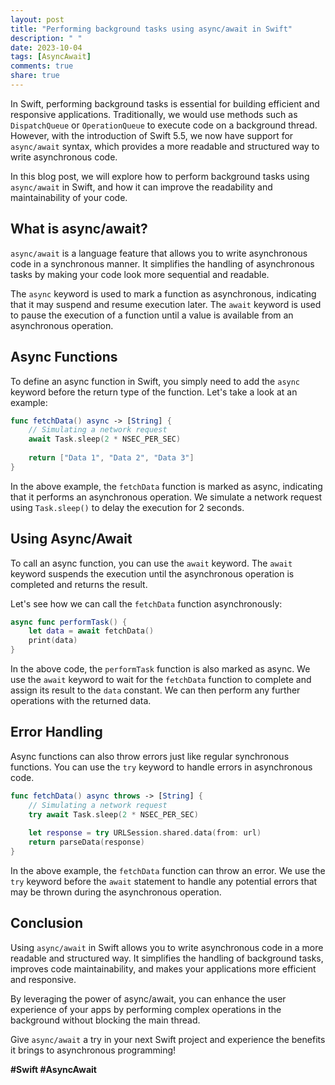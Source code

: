 ```yaml
---
layout: post
title: "Performing background tasks using async/await in Swift"
description: " "
date: 2023-10-04
tags: [AsyncAwait]
comments: true
share: true
---
```


In Swift, performing background tasks is essential for building efficient and responsive applications. Traditionally, we would use methods such as `DispatchQueue` or `OperationQueue` to execute code on a background thread. However, with the introduction of Swift 5.5, we now have support for `async/await` syntax, which provides a more readable and structured way to write asynchronous code.

In this blog post, we will explore how to perform background tasks using `async/await` in Swift, and how it can improve the readability and maintainability of your code.

## What is async/await?

`async/await` is a language feature that allows you to write asynchronous code in a synchronous manner. It simplifies the handling of asynchronous tasks by making your code look more sequential and readable.

The `async` keyword is used to mark a function as asynchronous, indicating that it may suspend and resume execution later. The `await` keyword is used to pause the execution of a function until a value is available from an asynchronous operation.

## Async Functions

To define an async function in Swift, you simply need to add the `async` keyword before the return type of the function. Let's take a look at an example:

```swift
func fetchData() async -> [String] {
    // Simulating a network request
    await Task.sleep(2 * NSEC_PER_SEC)
    
    return ["Data 1", "Data 2", "Data 3"]
}
```

In the above example, the `fetchData` function is marked as async, indicating that it performs an asynchronous operation. We simulate a network request using `Task.sleep()` to delay the execution for 2 seconds.

## Using Async/Await

To call an async function, you can use the `await` keyword. The `await` keyword suspends the execution until the asynchronous operation is completed and returns the result.

Let's see how we can call the `fetchData` function asynchronously:

```swift
async func performTask() {
    let data = await fetchData()
    print(data)
}
```

In the above code, the `performTask` function is also marked as async. We use the `await` keyword to wait for the `fetchData` function to complete and assign its result to the `data` constant. We can then perform any further operations with the returned data.

## Error Handling

Async functions can also throw errors just like regular synchronous functions. You can use the `try` keyword to handle errors in asynchronous code.

```swift
func fetchData() async throws -> [String] {
    // Simulating a network request
    try await Task.sleep(2 * NSEC_PER_SEC)
    
    let response = try URLSession.shared.data(from: url)
    return parseData(response)
}
```

In the above example, the `fetchData` function can throw an error. We use the `try` keyword before the `await` statement to handle any potential errors that may be thrown during the asynchronous operation.

## Conclusion

Using `async/await` in Swift allows you to write asynchronous code in a more readable and structured way. It simplifies the handling of background tasks, improves code maintainability, and makes your applications more efficient and responsive.

By leveraging the power of async/await, you can enhance the user experience of your apps by performing complex operations in the background without blocking the main thread.

Give `async/await` a try in your next Swift project and experience the benefits it brings to asynchronous programming!

**#Swift #AsyncAwait**